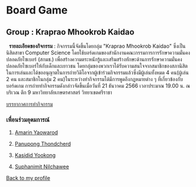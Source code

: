 # Board Game 
## Group : Kraprao Mhookrob Kaidao 
![]()
![]()
**รายละเอียดของกิจกรรม** : กิจกรรมนี้จัดขึ้นโดยกลุ่ม "Kraprao Mhookrob Kaidao" ซึ่งเป็นนิสิตสาขา Computer Science โดยใช้บอร์ดเกมของสำนักงานคณะกรรมการการรักษาความมั่นคงปลอดภัยไซเบอร์ (สกมช.) เพื่อสร้างความตระหนักรู้และเสริมสร้างทักษะด้านการรักษาความมั่นคงปลอดภัยไซเบอร์ให้กับเด็กและเยาวชน
โดยกลุ่มของพวกเราได้รับความสนใจจากสมาชิกของสภานิสิตในการเล่นและได้ขออนุญาตในการถ่ายวิดิโอจากผู้เข้าร่วมกิจกรรมแล้วซึ่งมีผู้เล่นทั้งหมด 4 คน(ผู้เล่น 2 คน และสมาชิกในกลุ่ม 2 คน)ในระหว่างทำกิจกรรมได้มีการพูดถึงกฎหมายต่าง ๆ ที่เกี่ยวข้องกับบอร์ดเกม การถ่ายทำกิจกรรมดังกล่าวจัดขึ้นเมื่อวันที่ 21 ธันวาคม 2566 เวลาประมาณ 19.00 น. ณ บริเวณ ตึก 9 มหาวิทยาลัยเกษตรศาสตร์ วิทยาเขตศรีราชา

[บรรยากาศการทำกิจกรรม](https://www.youtube.com/watch?v=UAQ9AiV6jmU)


### เพื่อนร่วมอุดมการณ์

1. [Amarin Yaowarod](https://6530200908.github.io/boardgame)

2. [Panupong Thondcherd](https://6530200339.github.io/boardgame)

3. [Kasidid Yookong](https://kasidid-y.github.io/boardgame)

4. [Suphanimit Nilchawee](https://6530200517.github.io/boardgame)

[Back to my profile](https://qlerdev.github.io/)


